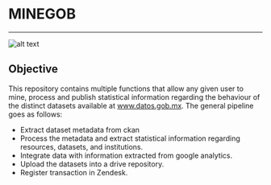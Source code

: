 # MINEGOB
-----------
![alt text][logo]

[logo]: https://github.com/lromang/MineGob/blob/master/images/miner.png

## Objective

This repository contains multiple functions that allow any given user to mine, process and publish statistical information regarding the behaviour of the distinct datasets available at www.datos.gob.mx. The general pipeline goes as follows: 
 
* Extract dataset metadata from ckan
* Process the metadata and extract statistical information regarding resources, datasets, and institutions.
* Integrate data with information extracted from google analytics. 
* Upload the datasets into a drive repository.
* Register transaction in Zendesk.
